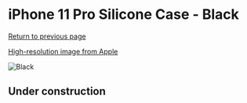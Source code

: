 # iPhone 11 Pro Silicone Case - Black

[Return to previous page](/iphone_11)

[High-resolution image from Apple](https://store.storeimages.cdn-apple.com/8756/as-images.apple.com/is/MWYN2?wid=4500&hei=4500&fmt=png)

<div style="width: 512px"><img src="/almost_uncompressed/MWYN2.webp" alt="Black"></div>

## Under construction
